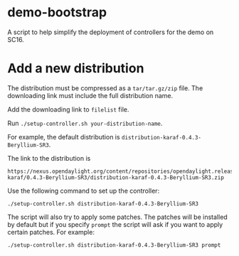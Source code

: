 # demo-bootstrap

A script to help simplify the deployment of controllers for the demo on SC16.

# Add a new distribution

The distribution must be compressed as a `tar/tar.gz/zip` file.  The downloading
link must include the full distribution name.

Add the downloading link to `filelist` file.

Run `./setup-controller.sh your-distribution-name`.


For example, the default distribution is `distribution-karaf-0.4.3-Beryllium-SR3`.

The link to the distribution is

~~~
https://nexus.opendaylight.org/content/repositories/opendaylight.release/org/opendaylight/integration/distribution-karaf/0.4.3-Beryllium-SR3/distribution-karaf-0.4.3-Beryllium-SR3.zip
~~~

Use the following command to set up the controller:

~~~
./setup-controller.sh distribution-karaf-0.4.3-Beryllium-SR3
~~~

The script will also try to apply some patches.  The patches will be installed
by default but if you specify `prompt` the script will ask if you want to apply
certain patches.  For example:

~~~
./setup-controller.sh distribution-karaf-0.4.3-Beryllium-SR3 prompt
~~~
